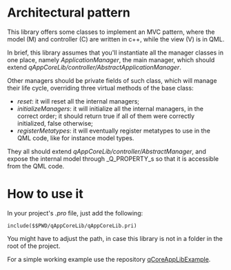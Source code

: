 # Architectural pattern

This library offers some classes to implement an MVC pattern, where the model (M) and controller (C) are written in c++, while the view (V) is in QML.

In brief, this library assumes that you'll instantiate all the manager classes in one place, namely _ApplicationManager_, the main manager, which should extend _qAppCoreLib/controller/AbstractApplicationManager_.

Other managers should be private fields of such class, which will manage their life cycle, overriding three virtual methods of the base class:
* _reset_: it will reset all the internal managers;
* _initializeManagers_: it will initialize all the internal managers, in the correct order; it should return true if all of them were correctly initialized, false otherwise;
* _registerMetatypes_: it will eventually register metatypes to use in the QML code, like for instance model types.

They all should extend _qAppCoreLib/controller/AbstractManager_, and expose the internal model through _Q\_PROPERTY_s so that it is accessible from the QML code.

# How to use it

In your project's _.pro_ file, just add the following:
```make
include($$PWD/qAppCoreLib/qAppCoreLib.pri)
```

You might have to adjust the path, in case this library is not in a folder in the root of the project.

For a simple working example use the repository [qCoreAppLibExample](https://github.com/qpattern/qAppCoreLibExample).
